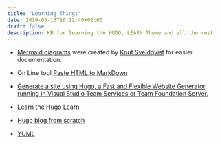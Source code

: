 ```yaml
---
title: "Learning Things"
date: 2019-05-15T16:12:40+02:00
draft: false
description: KB for learning the HUGO, LEARN Theme and all the rest
---
```


- [Mermaid diagrams](https://mermaidjs.github.io) were created by [Knut Sveidqvist](https://github.com/knsv) for easier documentation.

- On Line tool [Paste HTML to MarkDown](https://euangoddard.github.io/clipboard2markdown/)

- [Generate a site using Hugo, a Fast and Flexible Website Generator, running in Visual Studio Team Services or Team Foundation Server.](https://github.com/giuliov/hugo-vsts-extension)

- [Learn the Hugo Learn](https://learn.netlify.com/en/basics/installation/)

- [Hugo blog from scratch](https://zwbetz.com/make-a-hugo-blog-from-scratch/)

- [YUML](https://yuml.me/dbjsystems/diagrams)